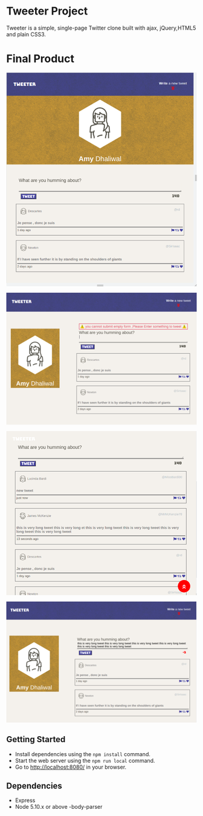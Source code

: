 # Tweeter Project

Tweeter is a simple, single-page Twitter clone built with ajax, jQuery,HTML5 and plain CSS3.
# Final Product
!["main-page"](https://github.com/simarjeet518/tweeeter/blob/master/docs/mainpage.png?raw=true)

!["validation"](https://github.com/simarjeet518/tweeeter/blob/master/docs/validation%20-error.png?raw=true)

!["scroll-up"](https://github.com/simarjeet518/tweeeter/blob/master/docs/scroll-up.png?raw=true)

!["count chars"](https://github.com/simarjeet518/tweeeter/blob/master/docs/counter.png?raw=true)

## Getting Started

- Install dependencies using the `npm install` command.
- Start the web server using the `npm run local`   command. 
- Go to <http://localhost:8080/> in your browser.

## Dependencies

- Express
- Node 5.10.x or above
-body-parser

